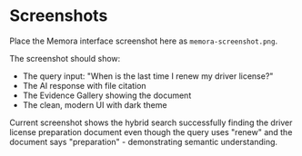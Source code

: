 # Screenshots

Place the Memora interface screenshot here as `memora-screenshot.png`.

The screenshot should show:
- The query input: "When is the last time I renew my driver license?"
- The AI response with file citation
- The Evidence Gallery showing the document
- The clean, modern UI with dark theme

Current screenshot shows the hybrid search successfully finding the driver license preparation document even though the query uses "renew" and the document says "preparation" - demonstrating semantic understanding.
